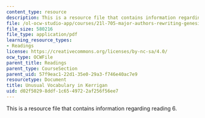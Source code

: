 ```yaml
---
content_type: resource
description: This is a resource file that contains information regarding reading 6.
file: /ol-ocw-studio-app/courses/21l-705-major-authors-rewriting-genesis-paradise-lost-and-twentieth-century-fantasy-spring-2009/d02f50298ddf1c6549722af256f56ee7_MIT21L_705S09_read06.pdf
file_size: 580216
file_type: application/pdf
learning_resource_types:
- Readings
license: https://creativecommons.org/licenses/by-nc-sa/4.0/
ocw_type: OCWFile
parent_title: Readings
parent_type: CourseSection
parent_uid: 57f9eac1-22d1-35e0-29a3-f746e40ac7e9
resourcetype: Document
title: Unusual Vocabulary in Kerrigan
uid: d02f5029-8ddf-1c65-4972-2af256f56ee7
---
```

This is a resource file that contains information regarding reading 6.